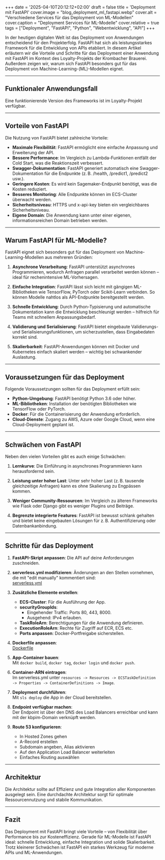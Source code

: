 +++
date = '2025-04-10T20:12:12+02:00'
draft = false
title = 'Deployment mit FastAPI'
cover.image = "blog_deployment_ml_fastapi.webp"
cover.alt = "Verschiedene Services für das Deployment von ML-Modellen"
cover.caption = "Deployment Services für ML-Modelle"
cover.relative = true
tags = ["Deployment", "FastAPI", "Python", "Webentwicklung", "API"]
+++

In der heutigen digitalen Welt ist das Deployment von Anwendungen entscheidend für den Projekterfolg. FastAPI hat sich als leistungsstarkes Framework für die Entwicklung von APIs etabliert. In diesem Artikel erläutern wir die Vorteile und Schritte für das Deployment einer Anwendung mit FastAPI im Kontext des Loyalty-Projekts der Krombacher Brauerei. Außerdem zeigen wir, warum sich FastAPI besonders gut für das Deployment von Machine-Learning-(ML)-Modellen eignet.

---

## Funktionaler Anwendungsfall

Eine funktionierende Version des Frameworks ist im Loyalty-Projekt verfügbar.

---

## Vorteile von FastAPI

Die Nutzung von FastAPI bietet zahlreiche Vorteile:

- **Maximale Flexibilität**: FastAPI ermöglicht eine einfache Anpassung und Erweiterung der API.
- **Bessere Performance**: Im Vergleich zu Lambda-Funktionen entfällt der Cold Start, was die Reaktionszeit verbessert.
- **Swagger-Dokumentation**: FastAPI generiert automatisch eine Swagger-Dokumentation für die Endpunkte (z. B. /health, /predict1, /predict2 usw.).
- **Geringere Kosten**: Es wird kein Sagemaker-Endpunkt benötigt, was die Kosten reduziert.
- **Besseres Monitoring**: Alle Endpunkte können im ECS-Cluster überwacht werden.
- **Sicherheitsniveau**: HTTPS und x-api-key bieten ein vergleichbares Sicherheitsniveau.
- **Eigene Domain**: Die Anwendung kann unter einer eigenen, informationsreichen Domain betrieben werden.

---

## Warum FastAPI für ML-Modelle?

FastAPI eignet sich besonders gut für das Deployment von Machine-Learning-Modellen aus mehreren Gründen:

1. **Asynchrone Verarbeitung**: FastAPI unterstützt asynchrones Programmieren, wodurch Anfragen parallel verarbeitet werden können – ideal für rechenintensive ML-Vorhersagen.

2. **Einfache Integration**: FastAPI lässt sich leicht mit gängigen ML-Bibliotheken wie TensorFlow, PyTorch oder Scikit-Learn verbinden. So können Modelle nahtlos als API-Endpunkte bereitgestellt werden.

3. **Schnelle Entwicklung**: Durch Python-Typisierung und automatische Dokumentation kann die Entwicklung beschleunigt werden – hilfreich für Teams mit schnellem Anpassungsbedarf.

4. **Validierung und Serialisierung**: FastAPI bietet eingebaute Validierungs- und Serialisierungsfunktionen, um sicherzustellen, dass Eingabedaten korrekt sind.

5. **Skalierbarkeit**: FastAPI-Anwendungen können mit Docker und Kubernetes einfach skaliert werden – wichtig bei schwankender Auslastung.

---

## Voraussetzungen für das Deployment

Folgende Voraussetzungen sollten für das Deployment erfüllt sein:

- **Python-Umgebung**: FastAPI benötigt Python 3.6 oder höher.
- **ML-Bibliotheken**: Installation der benötigten Bibliotheken wie TensorFlow oder PyTorch.
- **Docker**: Für die Containerisierung der Anwendung erforderlich.
- **Cloud-Dienste**: Zugang zu AWS, Azure oder Google Cloud, wenn eine Cloud-Deployment geplant ist.

---

## Schwächen von FastAPI

Neben den vielen Vorteilen gibt es auch einige Schwächen:

1. **Lernkurve**: Die Einführung in asynchrones Programmieren kann herausfordernd sein.

2. **Leistung unter hoher Last**: Unter sehr hoher Last (z. B. tausende gleichzeitige Anfragen) kann es ohne Skalierung zu Engpässen kommen.

3. **Weniger Community-Ressourcen**: Im Vergleich zu älteren Frameworks wie Flask oder Django gibt es weniger Plugins und Beiträge.

4. **Begrenzte integrierte Features**: FastAPI ist bewusst schlank gehalten und bietet keine eingebauten Lösungen für z. B. Authentifizierung oder Datenbankanbindung.

---

## Schritte für das Deployment

1. **FastAPI-Skript anpassen**: Die API auf deine Anforderungen zuschneiden.

2. **serverless.yml modifizieren**: Änderungen an den Stellen vornehmen, die mit "edit manually" kommentiert sind:  
   [serverless.yml](https://gitlab.com/krombacher-brauerei/datascience_krombacher/loyalty/-/blob/master/src/Fraud_Detection/serverless.yml)

3. **Zusätzliche Elemente erstellen**:
    - **ECS-Cluster**: Für die Ausführung der App.
    - **securityGroupIds**:
        - Eingehender Traffic: Ports 80, 443, 8000.
        - Ausgehend: IPv4 erlauben.
    - **TaskRoleArn**: Berechtigungen für die Anwendung definieren.
    - **ExecutionRoleArn**: Rechte für Zugriff auf ECR, ECS etc.
    - **Ports anpassen**: Docker-Portfreigabe sicherstellen.

4. **Dockerfile anpassen**:  
   [Dockerfile](https://gitlab.com/krombacher-brauerei/datascience_krombacher/loyalty/-/blob/master/src/Fraud_Detection/Dockerfile)

5. **App-Container bauen**:  
   Mit `docker build`, `docker tag`, `docker login` und `docker push`.

6. **Container-ARN eintragen**:  
   Im serverless.yml unter `resources -> Resources -> ECSTaskDefinition -> Properties -> ContainerDefinitions -> Image`.

7. **Deployment durchführen**:  
   Mit `sls deploy` die App in der Cloud bereitstellen.

8. **Endpoint verfügbar machen**:  
   Der Endpoint ist über den DNS des Load Balancers erreichbar und kann mit der kbpim-Domain verknüpft werden.

9. **Route 53 konfigurieren**:
    - In Hosted Zones gehen
    - A-Record erstellen
    - Subdomain angeben, Alias aktivieren
    - Auf den Application Load Balancer weiterleiten
    - Einfaches Routing auswählen

---

## Architektur

Die Architektur sollte auf Effizienz und gute Integration aller Komponenten ausgelegt sein. Eine durchdachte Architektur sorgt für optimale Ressourcennutzung und stabile Kommunikation.

---

## Fazit

Das Deployment mit FastAPI bringt viele Vorteile – von Flexibilität über Performance bis zur Kosteneffizienz. Gerade für ML-Modelle ist FastAPI ideal: schnelle Entwicklung, einfache Integration und solide Skalierbarkeit. Trotz kleinerer Schwächen ist FastAPI ein starkes Werkzeug für moderne APIs und ML-Anwendungen.
